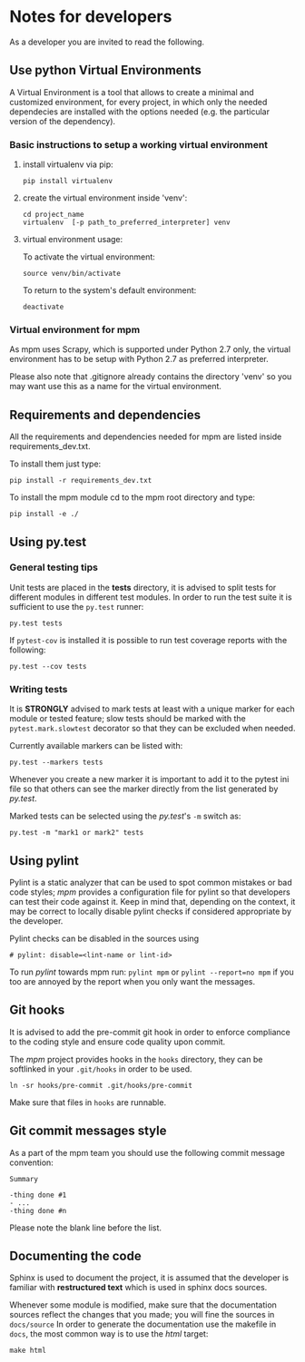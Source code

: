# Notes for developers

As a developer you are invited to read the following.

## Use python Virtual Environments
A Virtual Environment is a tool that allows to create a minimal and customized environment, for every project,
in which only the needed dependecies are installed with the options needed (e.g. the particular version of
the dependency).

### Basic instructions to setup a working virtual environment
1. install virtualenv via pip:

    ```
    pip install virtualenv  
    ```
2. create the virtual environment inside 'venv':

    ```
    cd project_name
    virtualenv  [-p path_to_preferred_interpreter] venv
    ```

3. virtual environment usage:

    To activate the virtual environment:

    ```
    source venv/bin/activate
    ```

    To return to the system's default environment:

    ```
    deactivate
    ```

### Virtual environment for mpm
As mpm uses Scrapy, which is supported under Python 2.7 only, the virtual
environment has to be setup with Python 2.7 as preferred interpreter.

Please also note that .gitignore already contains the directory 'venv' so you may want
use this as a name for the virtual environment.

## Requirements and dependencies
All the requirements and dependencies needed for mpm
are listed inside requirements_dev.txt.

To install them just type:

```
pip install -r requirements_dev.txt
```

To install the mpm module cd to the mpm root directory and type:

```
pip install -e ./
```

## Using py.test
### General testing tips
Unit tests are placed in the **tests** directory, it is advised to split tests for different modules in different test modules.
In order to run the test suite it is sufficient to use the `py.test` runner:
```
py.test tests
```

If `pytest-cov` is installed it is possible to run test coverage reports with the following:
```
py.test --cov tests
```

### Writing tests
It is **STRONGLY** advised to mark tests at least with a unique marker for each module or tested feature;
slow tests should be marked with the `pytest.mark.slowtest` decorator so that they can be excluded when needed.

Currently available markers can be listed with:
```
py.test --markers tests
```
Whenever you create a new marker it is important to add it to the pytest ini file so that others can see the
marker directly from the list generated by *py.test*.


Marked tests can be selected using the *py.test*'s `-m` switch as:
```
py.test -m "mark1 or mark2" tests
```

## Using pylint
Pylint is a static analyzer that can be used to spot common mistakes or bad code styles;
*mpm* provides a configuration file for pylint so that developers can test their code against it.
Keep in mind that, depending on the context, it may be correct to locally disable pylint checks if
considered appropriate by the developer.

Pylint checks can be disabled in the sources using
```
# pylint: disable=<lint-name or lint-id>
```

To run *pylint* towards mpm run:
`pylint mpm`
or
`pylint --report=no mpm`
if you too are annoyed by the report when you only want the messages.

## Git hooks
It is advised to add the pre-commit git hook in order to enforce compliance to the coding style and ensure
code quality upon commit.

The *mpm* project provides hooks in the `hooks` directory, they can be softlinked in your `.git/hooks` in order to be used.
```
ln -sr hooks/pre-commit .git/hooks/pre-commit
```
Make sure that files in `hooks` are runnable.

## Git commit messages style
As a part of the mpm team you should use the following commit message convention:

```
Summary

-thing done #1
- ...
-thing done #n
```

Please note the blank line before the list.

## Documenting the code
Sphinx is used to document the project, it is assumed that the developer is familiar with **restructured text** which is used
in sphinx docs sources.

Whenever some module is modified, make sure that the documentation sources reflect the changes that you made; you will fine the
sources in `docs/source`
In order to generate the documentation use the makefile in `docs`, the most common way is to use the *html* target:
```
make html
```